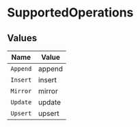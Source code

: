 # SupportedOperations


## Values

| Name     | Value    |
| -------- | -------- |
| `Append` | append   |
| `Insert` | insert   |
| `Mirror` | mirror   |
| `Update` | update   |
| `Upsert` | upsert   |